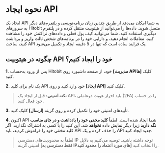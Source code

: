 # نحوه ایجاد API

ایجاد یک API به شما امکان می‌دهد از طریق چندین زبان برنامه‌نویسی و پلتفرم‌های دیگر به سرورهای Hitobit متصل شوید. داده‌ها را می‌توانید از هیتوبیت منتقل  کرده و در پلتفرم دیگیری استفاده کنید. شما می‌توانید کیف پول فعلی و داده‌های تراکنش خود را مشاهده کنید، معاملات انجام دهید، و دارایی خود را در برنامه‌های شخص ثالث واریز و برداشت کنید، ساخت API یک فرایند ساده است که تنها در 5 دقیقه ایجاد و تکمیل می‌شود.

## چگونه در هیتوبیت API خود را ایجاد کنیم؟

**1.**	پس از ورود به‌حساب Hitobit خود، از صفحه داشبورد روی **[مدیریت APIها]** کلیک کنید.

**2.**	یک نام برای کلید API خود وارد کنید و روی **[ایجاد API]** کلیک کنید.

> **نکته امنیتی:** قبل از ایجاد یک API، باید احراز هویت دوعاملی (2FA) را در حساب خود فعال کنید.

**3.**	تأییدهای امنیتی خود را تکمیل کرده و روی گزینه **[ارسال]** کلیک کنید.

**4.**	اکنون API شما ایجاد شده است. لطفاً **کلید مخفی خود را یادداشت و در جای مناسب نگه دارید** زیرا دیگر نمایش  داده **نخواهد** شد. این کلید را با کسی به اشتراک نگذارید. اگر کلید مخفی خود را فراموش کردید، باید API را حذف کرده و یک API جدید ایجاد کنید.

> لطفاً به محدودیت‌های دسترسی IP توجه داشته باشید. توصیه می‌کنیم به دلایل امنیتی گزینه **[فقط دسترسی به IPهای مورد اعتماد را محدود کنید]** را انتخاب کنید.


